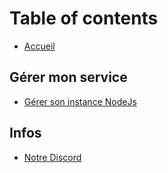 # Table of contents

* [Accueil](README.md)

## Gérer mon service

* [Gérer son instance NodeJs](gerer-mon-service/gerer-son-instance-nodejs.md)

## Infos

* [Notre Discord](https://discord.gg/s4PFvv8)

